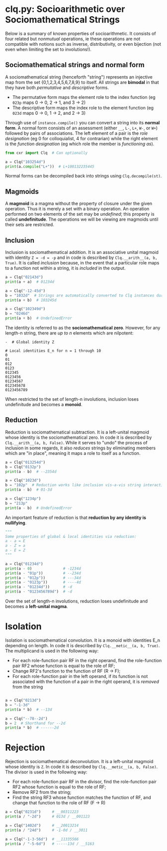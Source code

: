 # clq.py: Socioarithmetic over Sociomathematical Strings

Below is a summary of known properties of socioarithmetic. It consists of four related but *nonmutual* operations, ie these operations are not compatible with notions such as inverse, distributivity, or even bijection (not even when limiting the set to involutions!).

## Sociomathematical strings and normal form <a name="normal"></a>

A sociomathematical string (henceforth "string") represents an injective map from the set {0,1,2,3,4,5,6,7,8,9} to itself. All strings are **bimodal** in that they have both *permutative* and *descriptive* forms.

* The permutative form maps the element role to the index function (eg `023p` maps 0 -> 0, 2 -> 1, and 3 -> 2)
* The descriptive form maps the index role to the element function (eg `023d` maps 0 -> 0, 1 -> 2, and 2 -> 3)

Through use of `instance.compile()` you can convert a string into its **normal form**. A normal form consists of an assessment (either `__`, `L-`, `L+`, `W-`, or `W+`) followed by pairs of associations. The left element of a pair is the *role designation* (eg 0 for colloquialist, 4 for contrarian) while the right element is the *function designation* (eg which role the member is *functioning as*).

```python
from cxr import Clq  # Can optionally

a = Clq("103254d")
print(a.compile("L+"))  # L+100132235445
```

Normal forms can be decompiled back into strings using `Clq.decompile(st)`.

## Magmoids

A **magmoid** is a magma without the property of closure under the given operation. Thus it is merely a set with a binary operation. An operation performed on two elements of the set may be *undefined*; this property is called **undefinitude**. The operations we will be viewing are magmoids until their sets are restricted.

## Inclusion <a name="inclusion"></a>

Inclusion is sociomathematical addition. It is an associative unital magmoid with identity `Z = -d = -p` and in code is described by `Clq.__arith__(a, b, True)`. It is called *inclusion* because, in the event that a particular role maps to a function not within a string, it is *included* in the output.

```python
a = Clq("02143d")
print(a + a)  # 01234d

a = Clq("-12-45d")
b = "1032d"  # Strings are automatically converted to Clq instances during inclusion
print(a + b)  # 103245d

a = Clq("102349d")
b = "0246d"
print(a + b)  # UndefinedError
```

The identity is referred to as the **sociomathematical zero**. However, for any length-n string, there are *up to n* elements which are nilpotent:

```
-  # Global identity Z

# Local identities E_n for n = 1 through 10
0
01
012
0123
012345
0123456
01234567
012345678
0123456789
```

When restricted to the set of length-n involutions, inclusion loses undefinitude and becomes a **monoid**.

## Reduction <a name="reduction"></a>

Reduction is sociomathematical subtraction. It is a left-unital magmoid whose identity is the sociomathematical zero. In code it is described by `Clq.__arith__(a, b, False)`. While it serves to "undo" the process of inclusion in some regards, it also *reduces* strings by eliminating members which are "in place", meaning it maps a role to itself as a function.

```python
a = Clq("013254d")
b = Clq("0132p")
print(a - b)  # --2354d

a = Clq("1023d")
b = "102p"  # Reduction works like inclusion vis-a-vis string interactions
print(a - b)  # 01-3d

a = Clq("1234p")
b = "213p"
print(a - b)  # UndefinedError
```

An important feature of reduction is that **reduction by any identity is nullifying**.

```python
"""
Some properties of global & local identities via reduction:
a - a = E
a - Z = a
a - E = Z
"""

a = Clq("01234d")
print(a - 0)              # -1234d
print(a - "01p"))         # --234d
print(a - "012p"))        # ---34d
print(a - "0123p"))       # ----4d
print(a - "01234d"))      # -d
print(a - "0123456789d")  # -d
```

Over the set of length-n involutions, reduction loses undefinitude and becomes a **left-unital magma**.

# Isolation <a name="isolation"></a>

Isolation is sociomathematical convolution. It is a monoid with identities E_n depending on length. In code it is described by `Clq.__metic__(a, b, True)`. The multiplicand is used in the following way:

* For each role-function pair RF in the right operand, find the role-function pair RF2 whose function is equal to the role of RF;
* Change RF2's function to the function of RF (R -> F);
* For each role-function pair in the left operand, if its function is not associated with the function of a pair in the right operand, it is *removed* from the string

```python

a = Clq("0213d")
b = "-1-3d"
print(a * b)  # --13d

a = Clq("--78--2d")
b = 2  # Shorthand for --2d
print(a * b)  # ------2d
```

# Rejection <a name="rejection"></a>

Rejection is sociomathematical deconvolution. It is a left-unital magmoid whose identity is `Z`. In code it is described by `Clq.__metic__(a, b, False)`. The divisor is used in the following way:

* For each role-function pair RF in the divisor, find the role-function pair RF2 whose function is equal to the role of RF;
* Remove RF2 from the string;
* Find the string RF3 whose function matches the function of RF, and change that function to the role of RF (F -> R)

```python
a = Clq("0231d")     # __00311223
print(a / "-2d")     # 013d / __001123

a = Clq("1402d")     # __20013214
print(a / "24d")     # -1-0d / __3011

a = Clq("-1-3-56d")  # __11335566
print(a / "-5-6d")   # -----13d / __5163
```
